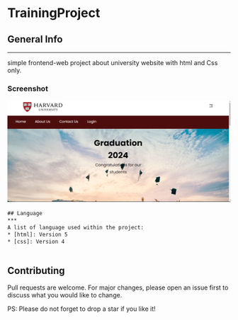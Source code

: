 # TrainingProject

## General Info
***

simple frontend-web project about university website with html and Css only.


### Screenshot
![Our Home ](https://github.com/dinadendan/TrainingProject/blob/main/home.png)

```
## Language
***
A list of language used within the project:
* [html]: Version 5
* [css]: Version 4


```
## Contributing

Pull requests are welcome. For major changes, please open an issue first
to discuss what you would like to change.

PS: Please do not forget to drop a star if you like it!
